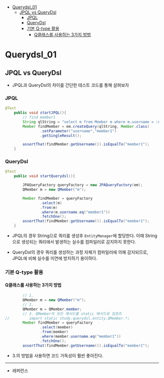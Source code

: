 - [Querydsl\_01](#querydsl_01)
  - [JPQL vs QueryDsl](#jpql-vs-querydsl)
    - [JPQL](#jpql)
    - [QueryDsl](#querydsl)
    - [기본 Q-type 활용](#기본-q-type-활용)
      - [Q클래스를 사용하는 3가지 방법](#q클래스를-사용하는-3가지-방법)

# Querydsl_01

## JPQL vs QueryDsl

- JPQL과 QueryDsl의 차이를 간단한 테스트 코드를 통해 살펴보자

### JPQL

```java
@Test
    public void startJPQL(){
        // find member1
        String qlString = "select m from Member m where m.username = :username";
        Member findMember = em.createQuery(qlString, Member.class)
                .setParameter("username","member1")
                .getSingleResult();

        assertThat(findMember.getUsername()).isEqualTo("member1");
    }
```

### QueryDsl

```java
@Test
    public void startQuerydsl(){

        JPAQueryFactory queryFactory = new JPAQueryFactory(em);
        QMember m = new QMember("m");

        Member findMember = queryFactory
                .select(m)
                .from(m)
                .where(m.username.eq("member1"))
                .fetchOne();
        assertThat(findMember.getUsername()).isEqualTo("member1");
    }
```

- JPQL의 경우 String으로 쿼리를 생성후 `EntityManager`에 할당한다. 이때 String으로 생성되는 쿼리에서 발생하는 실수를 컴파일러로 감지하지 못한다.

- QueryDsl의 경우 쿼리를 생성하는 과정 자체가 컴파일러에 의해 감지되므로, JPQL에 비해 실수를 미연에 방지하기 용이하다.

### 기본 Q-type 활용

#### Q클래스를 사용하는 3가지 방법

```java
        // 1. 
        QMember m = new QMember("m");
        // 2.
        QMember m = QMember.member;
        // 3. QMember의 모든 메서드를 static 메서드로 임포트
//         import static study.querydsl.entity.QMember.*;
        Member findMember = queryFactory
                .select(member)
                .from(member)
                .where(member.username.eq("member1"))
                .fetchOne();
        assertThat(findMember.getUsername()).isEqualTo("member1");
```

- 3.의 방법을 사용하면 코드 가독성이 훨씬 좋아진다.

---

- 레퍼런스

> 
